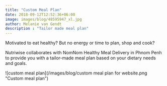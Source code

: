 ```yaml
---
title: "Custom Meal Plan"
date: 2018-09-12T12:52:36+06:00
image: images/blog/48595947_xl.jpg
author: Melanie van Gendt
description : "Tailor made meal plan"
---
```


Motivated to eat healthy? But no energy or time to plan, shop and cook? 

Nutriwise collaborates with NomNom Healthy Meal Delivery in Phnom Penh to provide you with a tailor-made meal plan based on your dietary needs and goals.

![custom meal plan](/images/blog/custom meal plan for website.png "Custom meal plan")
